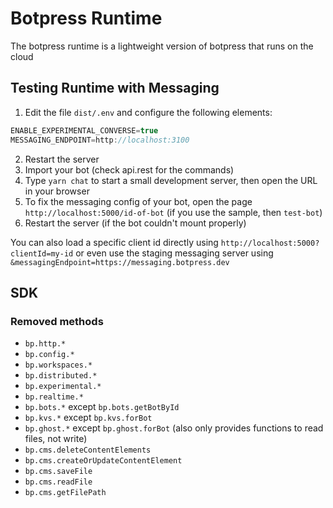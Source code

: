 # Botpress Runtime

The botpress runtime is a lightweight version of botpress that runs on the cloud

## Testing Runtime with Messaging

1. Edit the file `dist/.env` and configure the following elements:

```js
ENABLE_EXPERIMENTAL_CONVERSE=true
MESSAGING_ENDPOINT=http://localhost:3100
```

2. Restart the server
3. Import your bot (check api.rest for the commands)
4. Type `yarn chat` to start a small development server, then open the URL in your browser
5. To fix the messaging config of your bot, open the page `http://localhost:5000/id-of-bot` (if you use the sample, then `test-bot`)
6. Restart the server (if the bot couldn't mount properly)

You can also load a specific client id directly using `http://localhost:5000?clientId=my-id` or even use the staging messaging server using `&messagingEndpoint=https://messaging.botpress.dev`

## SDK

### Removed methods

- `bp.http.*`
- `bp.config.*`
- `bp.workspaces.*`
- `bp.distributed.*`
- `bp.experimental.*`
- `bp.realtime.*`
- `bp.bots.*` except `bp.bots.getBotById`
- `bp.kvs.*` except `bp.kvs.forBot`
- `bp.ghost.*` except `bp.ghost.forBot` (also only provides functions to read files, not write)
- `bp.cms.deleteContentElements`
- `bp.cms.createOrUpdateContentElement`
- `bp.cms.saveFile`
- `bp.cms.readFile`
- `bp.cms.getFilePath`
